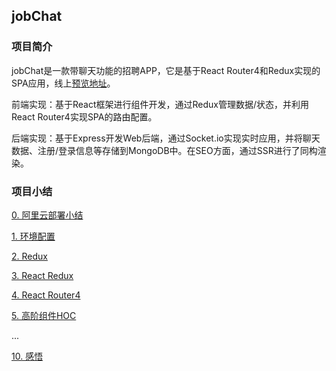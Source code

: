 
## jobChat

### 项目简介

jobChat是一款带聊天功能的招聘APP，它是基于React Router4和Redux实现的SPA应用，线上[预览地址](jobchat.biangl.com)。

前端实现：基于React框架进行组件开发，通过Redux管理数据/状态，并利用React Router4实现SPA的路由配置。

后端实现：基于Express开发Web后端，通过Socket.io实现实时应用，并将聊天数据、注册/登录信息等存储到MongoDB中。在SEO方面，通过SSR进行了同构渲染。

### 项目小结

[0. 阿里云部署小结](https://github.com/Bian2017/jobChat/blob/master/docs/0.%20%E9%98%BF%E9%87%8C%E4%BA%91%E9%83%A8%E7%BD%B2%E5%B0%8F%E7%BB%93.md)

[1. 环境配置](https://github.com/Bian2017/jobChat/blob/master/docs/1.%20%E7%8E%AF%E5%A2%83%E9%85%8D%E7%BD%AE.md)

[2. Redux](https://github.com/Bian2017/jobChat/blob/master/docs/2.%20Redux.md)

[3. React Redux](https://github.com/Bian2017/jobChat/blob/master/docs/3.%20React%20Redux.md)

[4. React Router4](https://github.com/Bian2017/jobChat/blob/master/docs/4.%20React%20Router4.md)

[5. 高阶组件HOC](https://github.com/Bian2017/jobChat/blob/daily/0.5.6/docs/5.%20%E9%AB%98%E9%98%B6%E7%BB%84%E4%BB%B6HOC.md)

...

[10. 感悟](https://github.com/Bian2017/jobChat/blob/master/docs/10.%20%E6%84%9F%E6%82%9F.md)
